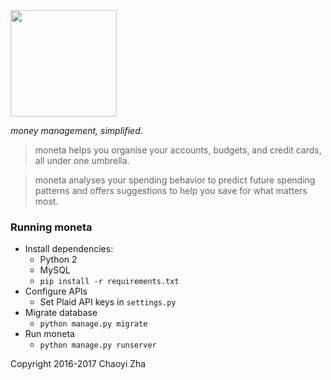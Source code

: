 <img height="170em" src="http://i.imgur.com/eVj2DWl.png">

_money management, simplified._

> moneta helps you organise your accounts, budgets, and credit cards, all under one umbrella.

> moneta analyses your spending behavior to predict future spending patterns and offers suggestions to help you save for what matters most.

### Running moneta
- Install dependencies:
  - Python 2
  - MySQL
  - `pip install -r requirements.txt`
- Configure APIs
  - Set Plaid API keys in `settings.py`
- Migrate database
  - `python manage.py migrate`
- Run moneta
  - `python manage.py runserver`

Copyright 2016-2017 Chaoyi Zha
